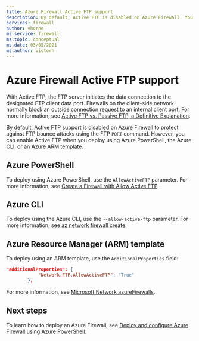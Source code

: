 ```yaml
---
title: Azure Firewall Active FTP support
description: By default, Active FTP is disabled on Azure Firewall. You can enable it using PowerShell, CLI, and ARM template.
services: firewall
author: vhorne
ms.service: firewall
ms.topic: conceptual
ms.date: 03/05/2021
ms.author: victorh
---
```


# Azure Firewall Active FTP support

With Active FTP, the FTP server initiates the data connection to the designated FTP client data port. Firewalls on the client-side network normally block an outside connection request to an internal client port. For more information, see [Active FTP vs. Passive FTP, a Definitive Explanation](https://slacksite.com/other/ftp.html).

By default, Active FTP support is disabled on Azure Firewall to protect against FTP bounce attacks using the FTP `PORT` command. However, you can enable Active FTP when you deploy using Azure PowerShell, the Azure CLI, or an Azure ARM template.


## Azure PowerShell

To deploy using Azure PowerShell, use the `AllowActiveFTP` parameter. For more information, see [Create a Firewall with Allow Active FTP](/powershell/module/az.network/new-azfirewall?view=azps-5.4.0#16---create-a-firewall-with-allow-active-ftp-).

## Azure CLI

To deploy using the Azure CLI, use the `--allow-active-ftp` parameter. For more information, see [az network firewall create](/cli/azure/ext/azure-firewall/network/firewall#ext_azure_firewall_az_network_firewall_create-optional-parameters). 

## Azure Resource Manager (ARM) template

To deploy using an ARM template, use the `AdditionalProperties` field:

```json
"additionalProperties": {
            "Network.FTP.AllowActiveFTP": "True"
        },
```
For more information, see [Microsoft.Network azureFirewalls](/azure/templates/microsoft.network/azurefirewalls).

## Next steps

To learn how to deploy an Azure Firewall, see [Deploy and configure Azure Firewall using Azure PowerShell](deploy-ps.md).